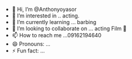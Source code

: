 - 👋 Hi, I’m @Anthonyoyasor
- 👀 I’m interested in .. acting.
- 🌱 I’m currently learning ... barbing 
- 💞️ I’m looking to collaborate on ... acting Film 🎥 
- 📫 How to reach me ...09162194640
- 😄 Pronouns: ...
- ⚡ Fun fact: ...

<!---
Anthonyoyasor/Anthonyoyasor is a ✨ special ✨ repository because its `README.md` (this file) appears on your GitHub profile.
You can click the Preview link to take a look at your changes.
--->
